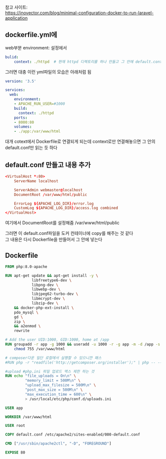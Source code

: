 참고 사이트:   
https://inovector.com/blog/minimal-configuration-docker-to-run-laravel-application


## dockerfile.yml에 
web부분 environment: 설정에서   
```yml
bulid:  
    context: ./httpd  # 현재 httpd 디렉토리를 하나 만들고 그 안에 default.conf 파일을 만든다
```
그러면 대충 이런 yml파일의 모습은 아래처럼 됨

```yml
version: '3.5'

services: 
  web:
    environment:
    - APACHE_RUN_USER=#1000
    build:
      context: ./httpd
    ports:
    - 8000:80
    volumes:
    - ./app:/var/www/html
```

대개 cotext에서 Dockerfile로 연결되게 되는데 context로만 연결해놓으면 그 안의 default.conf만 읽는 듯 하다

## default.conf 만들고 내용 추가
```conf
<VirtualHost *:80>
    ServerName localhost

    ServerAdmin webmaster@localhost
    DocumentRoot /var/www/html/public

    ErrorLog ${APACHE_LOG_DIR}/error.log
    CustomLog ${APACHE_LOG_DIR}/access.log combined
</VirtualHost>
```
여기에서 DocumentRoot를 설정해줌 /var/www/html/public  

그러면 이 default.conf파일을 도커 컨테이너에 copy를 해주는 것 같다   
그 내용은 다시 Dockerfile을 만들어서 그 안에 넣는다

## Dockerfile
```dockerfile
FROM php:8.0-apache

RUN apt-get update && apt-get install -y \
    		libfreetype6-dev \
    		libpng-dev \
    		libwebp-dev \
    		libjpeg62-turbo-dev \
    		libmcrypt-dev \
    		libzip-dev \
    && docker-php-ext-install \
    pdo_mysql \
    gd \
    zip \
    && a2enmod \
    rewrite

# Add the user UID:1000, GID:1000, home at /app
RUN groupadd -r app -g 1000 && useradd -u 1000 -r -g app -m -d /app -s /sbin/nologin -c "App user" app && \
    chmod 755 /var/www/html

# composer다운 일단 로컬에서 실행할 수 있으니깐 패스
#RUN php -r "readfile('http://getcomposer.org/installer');" | php -- --install-dir=/usr/bin/ --filename=composer

#upload #php.ini 파일 업로드 맥스 제한 하는 것
RUN echo "file_uploads = On\n" \
         "memory_limit = 500M\n" \
         "upload_max_filesize = 500M\n" \
         "post_max_size = 500M\n" \
         "max_execution_time = 600\n" \
         > /usr/local/etc/php/conf.d/uploads.ini

USER app

WORKDIR /var/www/html

USER root

COPY default.conf /etc/apache2/sites-enabled/000-default.conf

CMD ["/usr/sbin/apache2ctl", "-D", "FOREGROUND"]

EXPOSE 80

```
